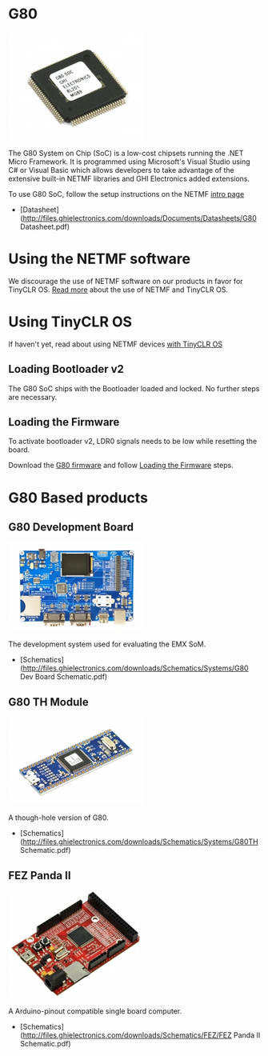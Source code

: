 # G80
![G80](images/g80.jpg)

The G80 System on Chip (SoC) is a low-cost chipsets running the .NET Micro Framework. It is programmed using Microsoft's Visual Studio using C# or Visual Basic which allows developers to take advantage of the extensive built-in NETMF libraries and GHI Electronics added extensions.

To use G80 SoC, follow the setup instructions on the NETMF [intro page](../legacy_products/netmf/intro.md)

* [Datasheet](http://files.ghielectronics.com/downloads/Documents/Datasheets/G80 Datasheet.pdf)

# Using the NETMF software
We discourage the use of NETMF software on our products in favor for TinyCLR OS. [Read more](../legacy_products/netmf/intro.md) about the use of NETMF and TinyCLR OS.

# Using TinyCLR OS
If haven't yet, read about using NETMF devices [with TinyCLR OS](../legacy_products/netmf/intro.md#with-tinyclr-os)

## Loading Bootloader v2
The G80 SoC ships with the Bootloader loaded and locked. No further steps are necessary.

## Loading the Firmware

To activate bootloader v2, LDR0 signals needs to be low while resetting the board.

Download the [G80 firmware](../../tinyclr/downloads.md#g80) and follow [Loading the Firmware](../loaders/ghi_bootloader.md#loading-the-firmware) steps.

# G80 Based products
## G80 Development Board
![G80 Dev Board](images/g80dev.jpg)

The development system used for evaluating the EMX SoM.

* [Schematics](http://files.ghielectronics.com/downloads/Schematics/Systems/G80 Dev Board Schematic.pdf)

## G80 TH Module
![G80 TH Module](images/g80th.jpg)

A though-hole version of G80.

* [Schematics](http://files.ghielectronics.com/downloads/Schematics/Systems/G80TH Schematic.pdf)

## FEZ Panda II
![FEZ Panda II](images/fez_panda_ii.jpg)

A Arduino-pinout compatible single board computer.

* [Schematics](http://files.ghielectronics.com/downloads/Schematics/FEZ/FEZ Panda II Schematic.pdf)
